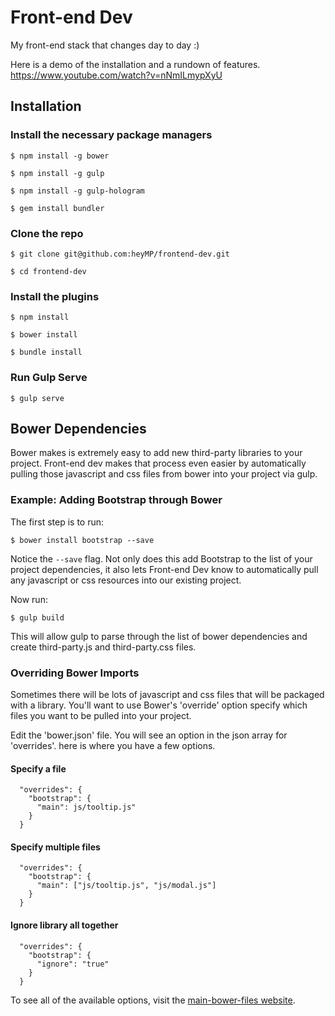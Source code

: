 # Front-end Dev
My front-end stack that changes day to day :)

Here is a demo of the installation and a rundown of features. https://www.youtube.com/watch?v=nNmILmypXyU

## Installation

### Install the necessary package managers

``$ npm install -g bower``

``$ npm install -g gulp``

``$ npm install -g gulp-hologram``

``$ gem install bundler``

### Clone the repo

``$ git clone git@github.com:heyMP/frontend-dev.git``

``$ cd frontend-dev``

### Install the plugins

``$ npm install``

``$ bower install``

``$ bundle install``

### Run Gulp Serve
``$ gulp serve``

## Bower Dependencies

Bower makes is extremely easy to add new third-party libraries to your project.  Front-end dev makes that process even easier by automatically pulling those javascript and css files from bower into your project via gulp.

### Example: Adding Bootstrap through Bower

The first step is to run:

```$ bower install bootstrap --save```

Notice the ``--save`` flag.  Not only does this add Bootstrap to the list of your
project dependencies, it also lets Front-end Dev know to automatically pull any
javascript or css resources into our existing project.

Now run:

```$ gulp build```

This will allow gulp to parse through the list of bower dependencies and create
third-party.js and third-party.css files.

### Overriding Bower Imports

Sometimes there will be lots of javascript and css files that will be packaged
with a library.  You'll want to use Bower's 'override' option specify which files
you want to be pulled into your project.

Edit the 'bower.json' file. You will see an option in the json array for 'overrides'.
here is where you have a few options.

#### Specify a file

```
  "overrides": {
    "bootstrap": {
      "main": js/tooltip.js"
    }
  }
```

#### Specify multiple files

```
  "overrides": {
    "bootstrap": {
      "main": ["js/tooltip.js", "js/modal.js"]
    }
  }
```

#### Ignore library all together

```
  "overrides": {
    "bootstrap": {
      "ignore": "true"
    }
  }
```

To see all of the available options, visit the [main-bower-files website](https://github.com/ck86/main-bower-files#overrides-options).
